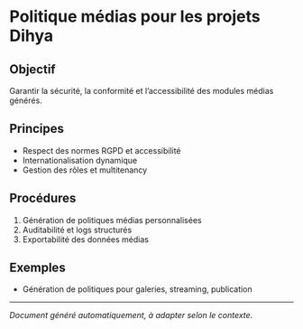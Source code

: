 # Politique médias pour les projets Dihya

## Objectif
Garantir la sécurité, la conformité et l’accessibilité des modules médias générés.

## Principes
- Respect des normes RGPD et accessibilité
- Internationalisation dynamique
- Gestion des rôles et multitenancy

## Procédures
1. Génération de politiques médias personnalisées
2. Auditabilité et logs structurés
3. Exportabilité des données médias

## Exemples
- Génération de politiques pour galeries, streaming, publication

---
*Document généré automatiquement, à adapter selon le contexte.*

